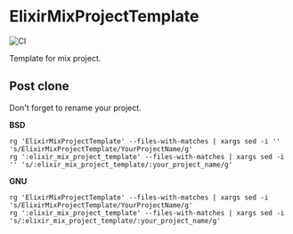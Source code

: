 # ElixirMixProjectTemplate

![CI](https://github.com/zentetsukenz/elixir-mix-project-template/workflows/CI/badge.svg?branch=main)

Template for mix project.

## Post clone

Don't forget to rename your project.

**BSD**

```shell
rg 'ElixirMixProjectTemplate' --files-with-matches | xargs sed -i '' 's/ElixirMixProjectTemplate/YourProjectName/g'
rg ':elixir_mix_project_template' --files-with-matches | xargs sed -i '' 's/:elixir_mix_project_template/:your_project_name/g'
```

**GNU**

```shell
rg 'ElixirMixProjectTemplate' --files-with-matches | xargs sed -i 's/ElixirMixProjectTemplate/YourProjectName/g'
rg ':elixir_mix_project_template' --files-with-matches | xargs sed -i 's/:elixir_mix_project_template/:your_project_name/g'
```